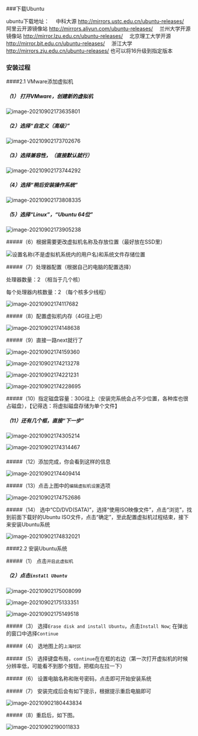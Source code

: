 ###下载Ubuntu

ubuntu下载地址：
　中科大源 
      http://mirrors.ustc.edu.cn/ubuntu-releases/
　阿里云开源镜像站 
      http://mirrors.aliyun.com/ubuntu-releases/
　兰州大学开源镜像站 
      http://mirror.lzu.edu.cn/ubuntu-releases/
　北京理工大学开源
      http://mirror.bit.edu.cn/ubuntu-releases/
　浙江大学 
      http://mirrors.zju.edu.cn/ubuntu-releases/
也可以将16升级到指定版本

### 安装过程

####2.1 VMware添加虚拟机

##### （1） 打开VMware，创建新的虚拟机

 

![image-20210902173635801](C:\Users\solfeng\AppData\Roaming\Typora\typora-user-images\image-20210902173635801.png)

##### （2）选择“自定义（高级）”

![image-20210902173702676](C:\Users\solfeng\AppData\Roaming\Typora\typora-user-images\image-20210902173702676.png)

##### （3）选择兼容性，（直接默认就行）

![image-20210902173744292](C:\Users\solfeng\AppData\Roaming\Typora\typora-user-images\image-20210902173744292.png)

##### （4）选择“稍后安装操作系统”

![image-20210902173808335](C:\Users\solfeng\AppData\Roaming\Typora\typora-user-images\image-20210902173808335.png)



##### （5）选择“Linux”，“Ubuntu 64位”





![image-20210902173905238](C:\Users\solfeng\AppData\Roaming\Typora\typora-user-images\image-20210902173905238.png)

#####（6）根据需要更改虚拟机名称及存放位置（最好放在SSD里）



![设置名称(不是虚拟机系统内的用户名)和系统文件存储位置](https://img-blog.csdnimg.cn/20200214212726414.png?x-oss-process=image/watermark,type_ZmFuZ3poZW5naGVpdGk,shadow_10,text_aHR0cHM6Ly9ibG9nLmNzZG4ubmV0L3FxXzQ0NzIzNzcz,size_16,color_FFFFFF,t_70)



#####（7）处理器配置（根据自己的电脑的配置选择）

处理器数量：2 （相当于几个核）

每个处理器内核数量：2 （每个核多少线程）



![image-20210902174117682](C:\Users\solfeng\AppData\Roaming\Typora\typora-user-images\image-20210902174117682.png)



#####（8）配置虚拟机内存（4G往上吧）



![image-20210902174148638](C:\Users\solfeng\AppData\Roaming\Typora\typora-user-images\image-20210902174148638.png)

#####（9）直接一路next就行了



![image-20210902174159360](C:\Users\solfeng\AppData\Roaming\Typora\typora-user-images\image-20210902174159360.png)



![image-20210902174213278](C:\Users\solfeng\AppData\Roaming\Typora\typora-user-images\image-20210902174213278.png)



![image-20210902174221231](C:\Users\solfeng\AppData\Roaming\Typora\typora-user-images\image-20210902174221231.png)





![image-20210902174228695](C:\Users\solfeng\AppData\Roaming\Typora\typora-user-images\image-20210902174228695.png)

#####（10）指定磁盘容量：30G往上（安装完系统会占不少位置，各种库也很占磁盘），【记得选：将虚拟磁盘存储为单个文件】

##### （11）还有几个框，直接“下一步”



![image-20210902174305214](C:\Users\solfeng\AppData\Roaming\Typora\typora-user-images\image-20210902174305214.png)

![image-20210902174314467](C:\Users\solfeng\AppData\Roaming\Typora\typora-user-images\image-20210902174314467.png)

####

#####（12）添加完成，你会看到这样的信息

![image-20210902174409414](C:\Users\solfeng\AppData\Roaming\Typora\typora-user-images\image-20210902174409414.png)

#####（13）点击上图中的`编辑虚拟机设置`选项

![image-20210902174752686](C:\Users\solfeng\AppData\Roaming\Typora\typora-user-images\image-20210902174752686.png)

#####（14） 选中“CD/DVD(SATA)”，选择“使用ISO映像文件”，点击“浏览”，找到前面下载好的Ubuntu ISO文件，点击“确定”，至此配置虚拟机过程结束，接下来安装Ubuntu系统

![image-20210902174832021](C:\Users\solfeng\AppData\Roaming\Typora\typora-user-images\image-20210902174832021.png)

####2.2 安装Ubuntu系统

#####（1） 点击`开启此虚拟机`

##### （2）点击`install Ubuntu`



![image-20210902175008099](C:\Users\solfeng\AppData\Roaming\Typora\typora-user-images\image-20210902175008099.png)



![image-20210902175133351](C:\Users\solfeng\AppData\Roaming\Typora\typora-user-images\image-20210902175133351.png)

![image-20210902175149518](C:\Users\solfeng\AppData\Roaming\Typora\typora-user-images\image-20210902175149518.png)





#####（3） 选择`Erase disk and install Ubuntu`，点击`Install Now`; 在弹出的窗口中选择`Continue`

#####（4） 选地图上的`上海时区`

#####（5） 选择键盘布局，`continue`在在框的右边（第一次打开虚拟机的时候分辨率低，可能看不到那个按钮，把框向左拉一下）

#####（6） 设置电脑名称和账号密码，点击即可开始安装系统

#####（7） 安装完成后会有如下提示，根据提示重启电脑即可

![image-20210902180443834](C:\Users\solfeng\AppData\Roaming\Typora\typora-user-images\image-20210902180443834.png)

#####（8）重启后，如下图。

![image-20210902190011833](C:\Users\solfeng\AppData\Roaming\Typora\typora-user-images\image-20210902190011833.png)
